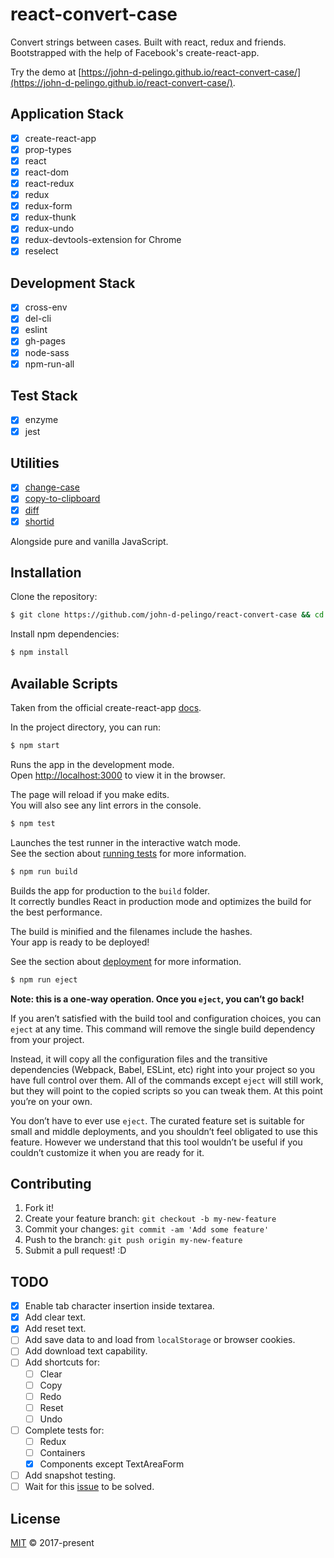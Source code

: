 # react-convert-case

Convert strings between cases. Built with react, redux and friends. Bootstrapped with the help of Facebook's create-react-app.                     

Try the demo at [https://john-d-pelingo.github.io/react-convert-case/](https://john-d-pelingo.github.io/react-convert-case/).

## Application Stack

- [x] create-react-app
- [x] prop-types
- [x] react
- [x] react-dom
- [x] react-redux
- [x] redux
- [x] redux-form
- [x] redux-thunk
- [x] redux-undo
- [x] redux-devtools-extension for Chrome
- [x] reselect

## Development Stack

- [x] cross-env
- [x] del-cli
- [x] eslint
- [x] gh-pages
- [x] node-sass
- [x] npm-run-all

## Test Stack 

- [x] enzyme
- [x] jest

## Utilities

- [x] [change-case](https://github.com/blakeembrey/change-case)
- [x] [copy-to-clipboard](https://github.com/sudodoki/copy-to-clipboard)
- [x] [diff](https://github.com/kpdecker/jsdiff)
- [x] [shortid](https://github.com/dylang/shortid)

Alongside pure and vanilla JavaScript.

## Installation

Clone the repository:

```sh
$ git clone https://github.com/john-d-pelingo/react-convert-case && cd react-convert-case
```

Install npm dependencies:

```sh
$ npm install
```

## Available Scripts

Taken from the official create-react-app [docs](https://github.com/facebookincubator/create-react-app#getting-started).

In the project directory, you can run:

```sh
$ npm start
````

Runs the app in the development mode.<br>
Open [http://localhost:3000](http://localhost:3000) to view it in the browser.

The page will reload if you make edits.<br>
You will also see any lint errors in the console.

```sh
$ npm test
````

Launches the test runner in the interactive watch mode.<br>
See the section about [running tests](https://github.com/facebookincubator/create-react-app/blob/master/packages/react-scripts/template/README.md#running-tests) 
for more information.

```sh
$ npm run build
````

Builds the app for production to the `build` folder.<br>
It correctly bundles React in production mode and optimizes the build for the best performance.

The build is minified and the filenames include the hashes.<br>
Your app is ready to be deployed!

See the section about [deployment](https://github.com/facebookincubator/create-react-app/blob/master/packages/react-scripts/template/README.md#deployment) 
for more information.

```sh
$ npm run eject
````

**Note: this is a one-way operation. Once you `eject`, you can’t go back!**

If you aren’t satisfied with the build tool and configuration choices, you can `eject` at any time. This command will remove the single build 
dependency from your project.

Instead, it will copy all the configuration files and the transitive dependencies (Webpack, Babel, ESLint, etc) right into your project so you have 
full control over them. All of the commands except `eject` will still work, but they will point to the copied scripts so you can tweak them. At this 
point you’re on your own.

You don’t have to ever use `eject`. The curated feature set is suitable for small and middle deployments, and you shouldn’t feel obligated to use this 
feature. However we understand that this tool wouldn’t be useful if you couldn’t customize it when you are ready for it.

## Contributing

1. Fork it!
2. Create your feature branch: `git checkout -b my-new-feature`
3. Commit your changes: `git commit -am 'Add some feature'`
4. Push to the branch: `git push origin my-new-feature`
5. Submit a pull request! :D

## TODO 

- [x] Enable tab character insertion inside textarea. 
- [x] Add clear text.
- [x] Add reset text.
- [ ] Add save data to and load from `localStorage` or browser cookies. 
- [ ] Add download text capability.
- [ ] Add shortcuts for:
  - [ ] Clear
  - [ ] Copy
  - [ ] Redo
  - [ ] Reset
  - [ ] Undo
- [ ] Complete tests for:
  - [ ] Redux
  - [ ] Containers
  - [x] Components except TextAreaForm
- [ ] Add snapshot testing.  
- [ ] Wait for this [issue](https://github.com/erikras/redux-form/issues/860) to be solved.

## License

[MIT](https://github.com/john-d-pelingo/react-convert-case/blob/master/LICENSE) &copy; 2017-present
